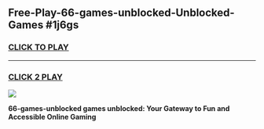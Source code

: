 
## Free-Play-66-games-unblocked-Unblocked-Games #1j6gs
<h3>
<a href="https://news.freeplayer.one?title=66-games-unblocked&ref=8M">CLICK TO PLAY</a></h3>
<hr>

<h3>
<a href="https://news.freeplayer.one?title=66-games-unblocked&ref=8M">CLICK 2 PLAY</a>
  
</h3>

<a href="https://news.freeplayer.one?title=66-games-unblocked&ref=8M"><img src="https://clearcache.store/games.png"></a>


**66-games-unblocked games unblocked: Your Gateway to Fun and Accessible Online Gaming**
